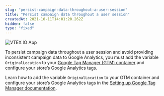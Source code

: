 ```yaml
---
slug: "persist-campaign-data-throughout-a-user-session"
title: "Persist campaign data throughout a user session"
createdAt: 2021-10-11T14:01:20.262Z
hidden: false
type: "fixed"
---
```


![VTEX IO App](https://raw.githubusercontent.com/vtexdocs/dev-portal-content/main/images/persist-campaign-data-throughout-a-user-session-0.png)

To persist campaign data throughout a user session and avoid providing inconsistent campaign data to Google Analytics, you must add the variable `OriginalLocation` to your [Google Tag Manager (GTM) container](https://tagmanager.google.com/) and configure your store’s Google Analytics tags.

Learn how to add the variable `OriginalLocation` to your GTM container and configure your store’s Google Analytics tags in the [Setting up Google Tag Manager documentation](https://developers.vtex.com/vtex-developer-docs/docs/vtex-io-documentation-setting-up-google-tag-manager#creating-the-original-location-and-original-referrer-variables).

